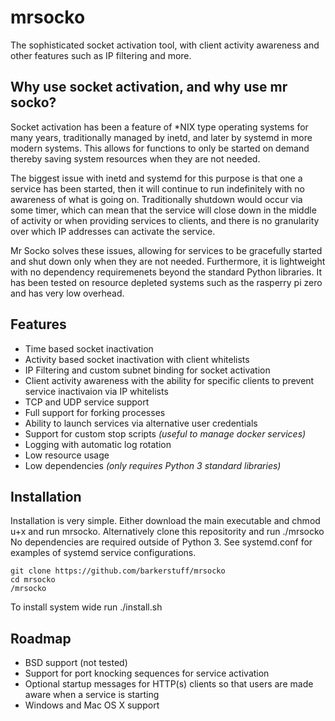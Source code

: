 # mrsocko
The sophisticated socket activation tool, with client activity awareness and other features such as IP filtering and more.

## Why use socket activation, and why use mr socko? 
Socket activation has been a feature of *NIX type operating systems for many years, traditionally managed by inetd, and later by systemd in more modern systems.  This allows for functions to only be started on demand thereby saving system resources when they are not needed. 

The biggest issue with inetd and systemd for this purpose is that one a service has been started, then it will continue to run indefinitely with no awareness of what is going on.  Traditionally shutdown would occur via some timer, which can mean that the service will close down in the middle of activity or when providing services to clients, and there is no granularity over which IP addresses can activate the service.

Mr Socko solves these issues, allowing for services to be gracefully started and shut down only when they are not needed.  Furthermore, it is lightweight with no dependency requiremenets beyond the standard Python libraries. It has been tested on resource depleted systems such as the rasperry pi zero and has very low overhead.

## Features
- Time based socket inactivation
- Activity based socket inactivation with client whitelists
- IP Filtering and custom subnet binding for socket activation
- Client activity awareness with the ability for specific clients to prevent service inactivaion via IP whitelists 
- TCP and UDP service support
- Full support for forking processes
- Ability to launch services via alternative user credentials
- Support for custom stop scripts *(useful to manage docker services)*
- Logging with automatic log rotation
- Low resource usage
- Low dependencies *(only requires Python 3 standard libraries)*

## Installation
Installation is very simple.  Either download the main executable and chmod u+x and run mrsocko. 
Alternatively clone this repositority and run ./mrsocko
No dependencies are required outside of Python 3.
See systemd.conf for examples of systemd service configurations.

```
git clone https://github.com/barkerstuff/mrsocko
cd mrsocko
/mrsocko
```

To install system wide run ./install.sh

## Roadmap
- BSD support (not tested) 
- Support for port knocking sequences for service activation
- Optional startup messages for HTTP(s) clients so that users are made aware when a service is starting
- Windows and Mac OS X support
